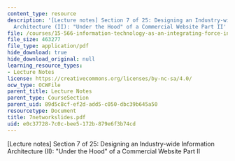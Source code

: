 ```yaml
---
content_type: resource
description: '[Lecture notes] Section 7 of 25: Designing an Industry-wide Information
  Architecture (II): "Under the Hood" of a Commercial Website Part II'
file: /courses/15-566-information-technology-as-an-integrating-force-in-manufacturing-spring-2003/e0c377287c0cbee5172b879e6f3b74cd_7networkslides.pdf
file_size: 463277
file_type: application/pdf
hide_download: true
hide_download_original: null
learning_resource_types:
- Lecture Notes
license: https://creativecommons.org/licenses/by-nc-sa/4.0/
ocw_type: OCWFile
parent_title: Lecture Notes
parent_type: CourseSection
parent_uid: 89d5c8cf-ef2d-add5-c050-dbc39b645a50
resourcetype: Document
title: 7networkslides.pdf
uid: e0c37728-7c0c-bee5-172b-879e6f3b74cd
---
```

[Lecture notes] Section 7 of 25: Designing an Industry-wide Information Architecture (II): "Under the Hood" of a Commercial Website Part II